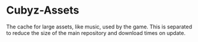 # Cubyz-Assets
The cache for large assets, like music, used by the game. This is separated to reduce the size of the main repository and download times on update.
